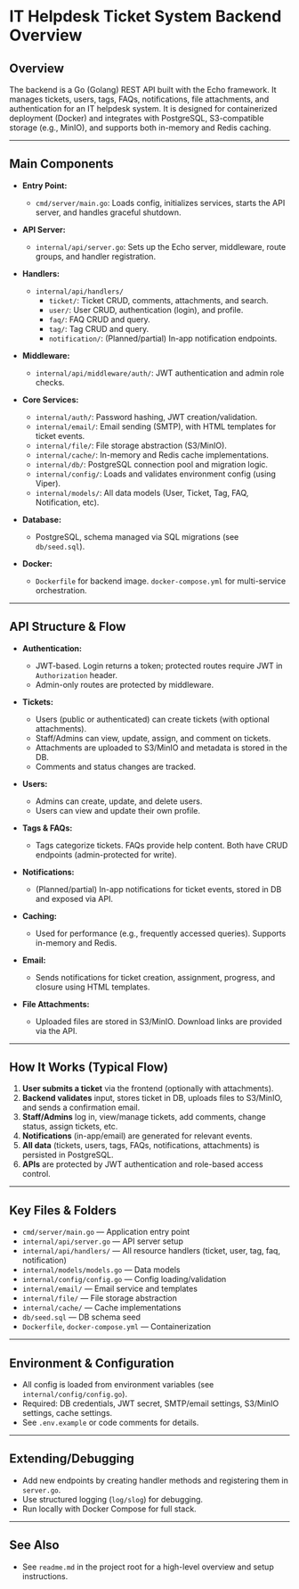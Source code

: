 # IT Helpdesk Ticket System Backend Overview

## Overview
The backend is a Go (Golang) REST API built with the Echo framework. It manages tickets, users, tags, FAQs, notifications, file attachments, and authentication for an IT helpdesk system. It is designed for containerized deployment (Docker) and integrates with PostgreSQL, S3-compatible storage (e.g., MinIO), and supports both in-memory and Redis caching.

---

## Main Components

- **Entry Point:**
  - `cmd/server/main.go`: Loads config, initializes services, starts the API server, and handles graceful shutdown.

- **API Server:**
  - `internal/api/server.go`: Sets up the Echo server, middleware, route groups, and handler registration.

- **Handlers:**
  - `internal/api/handlers/`
    - `ticket/`: Ticket CRUD, comments, attachments, and search.
    - `user/`: User CRUD, authentication (login), and profile.
    - `faq/`: FAQ CRUD and query.
    - `tag/`: Tag CRUD and query.
    - `notification/`: (Planned/partial) In-app notification endpoints.

- **Middleware:**
  - `internal/api/middleware/auth/`: JWT authentication and admin role checks.

- **Core Services:**
  - `internal/auth/`: Password hashing, JWT creation/validation.
  - `internal/email/`: Email sending (SMTP), with HTML templates for ticket events.
  - `internal/file/`: File storage abstraction (S3/MinIO).
  - `internal/cache/`: In-memory and Redis cache implementations.
  - `internal/db/`: PostgreSQL connection pool and migration logic.
  - `internal/config/`: Loads and validates environment config (using Viper).
  - `internal/models/`: All data models (User, Ticket, Tag, FAQ, Notification, etc).

- **Database:**
  - PostgreSQL, schema managed via SQL migrations (see `db/seed.sql`).

- **Docker:**
  - `Dockerfile` for backend image. `docker-compose.yml` for multi-service orchestration.

---

## API Structure & Flow

- **Authentication:**
  - JWT-based. Login returns a token; protected routes require JWT in `Authorization` header.
  - Admin-only routes are protected by middleware.

- **Tickets:**
  - Users (public or authenticated) can create tickets (with optional attachments).
  - Staff/Admins can view, update, assign, and comment on tickets.
  - Attachments are uploaded to S3/MinIO and metadata is stored in the DB.
  - Comments and status changes are tracked.

- **Users:**
  - Admins can create, update, and delete users.
  - Users can view and update their own profile.

- **Tags & FAQs:**
  - Tags categorize tickets. FAQs provide help content. Both have CRUD endpoints (admin-protected for write).

- **Notifications:**
  - (Planned/partial) In-app notifications for ticket events, stored in DB and exposed via API.

- **Caching:**
  - Used for performance (e.g., frequently accessed queries). Supports in-memory and Redis.

- **Email:**
  - Sends notifications for ticket creation, assignment, progress, and closure using HTML templates.

- **File Attachments:**
  - Uploaded files are stored in S3/MinIO. Download links are provided via the API.

---

## How It Works (Typical Flow)

1. **User submits a ticket** via the frontend (optionally with attachments).
2. **Backend validates** input, stores ticket in DB, uploads files to S3/MinIO, and sends a confirmation email.
3. **Staff/Admins** log in, view/manage tickets, add comments, change status, assign tickets, etc.
4. **Notifications** (in-app/email) are generated for relevant events.
5. **All data** (tickets, users, tags, FAQs, notifications, attachments) is persisted in PostgreSQL.
6. **APIs** are protected by JWT authentication and role-based access control.

---

## Key Files & Folders

- `cmd/server/main.go` — Application entry point
- `internal/api/server.go` — API server setup
- `internal/api/handlers/` — All resource handlers (ticket, user, tag, faq, notification)
- `internal/models/models.go` — Data models
- `internal/config/config.go` — Config loading/validation
- `internal/email/` — Email service and templates
- `internal/file/` — File storage abstraction
- `internal/cache/` — Cache implementations
- `db/seed.sql` — DB schema seed
- `Dockerfile`, `docker-compose.yml` — Containerization

---

## Environment & Configuration

- All config is loaded from environment variables (see `internal/config/config.go`).
- Required: DB credentials, JWT secret, SMTP/email settings, S3/MinIO settings, cache settings.
- See `.env.example` or code comments for details.

---

## Extending/Debugging

- Add new endpoints by creating handler methods and registering them in `server.go`.
- Use structured logging (`log/slog`) for debugging.
- Run locally with Docker Compose for full stack.

---

## See Also
- See `readme.md` in the project root for a high-level overview and setup instructions.
